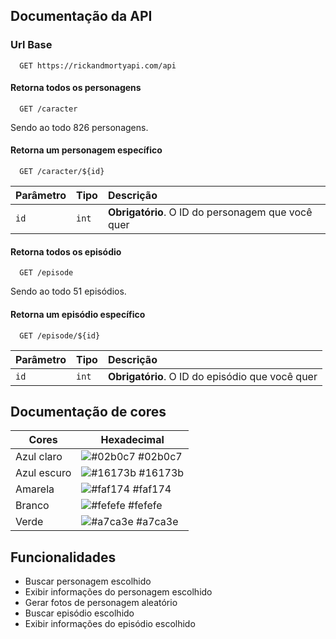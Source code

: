 
## Documentação da API


### Url Base

```http
  GET https://rickandmortyapi.com/api
```

#### Retorna todos os personagens

```http
  GET /caracter
```
Sendo ao todo 826 personagens.

#### Retorna um personagem específico 

```http
  GET /caracter/${id}
```

| Parâmetro   | Tipo       | Descrição                                   |
| :---------- | :--------- | :------------------------------------------ |
| `id`      | `int` | **Obrigatório**. O ID do personagem que você quer |

#### Retorna todos os episódio

```http
  GET /episode
```
Sendo ao todo 51 episódios.

#### Retorna um episódio específico 

```http
  GET /episode/${id}
```

| Parâmetro   | Tipo       | Descrição                                   |
| :---------- | :--------- | :------------------------------------------ |
| `id`      | `int` | **Obrigatório**. O ID do episódio que você quer |

## Documentação de cores

| Cores               | Hexadecimal                                                |
| ----------------- | ---------------------------------------------------------------- |
| Azul claro       | ![#02b0c7](https://via.placeholder.com/10/02b0c7?text=+) #02b0c7 |
| Azul escuro       | ![#16173b](https://via.placeholder.com/10/16173b?text=+) #16173b |
| Amarela       | ![#faf174](https://via.placeholder.com/10/faf174?text=+) #faf174 |
| Branco       | ![#fefefe](https://via.placeholder.com/10/fefefe?text=+) #fefefe |
| Verde       | ![#a7ca3e](https://via.placeholder.com/10/a7ca3e?text=+) #a7ca3e |

## Funcionalidades

- Buscar personagem escolhido
- Exibir informações do personagem escolhido
- Gerar fotos de personagem aleatório
- Buscar episódio escolhido
- Exibir informações do episódio escolhido

